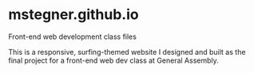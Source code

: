 # mstegner.github.io
Front-end web development class files

This is a responsive, surfing-themed website I designed and built as the final project for a front-end web dev class at General Assembly. 
